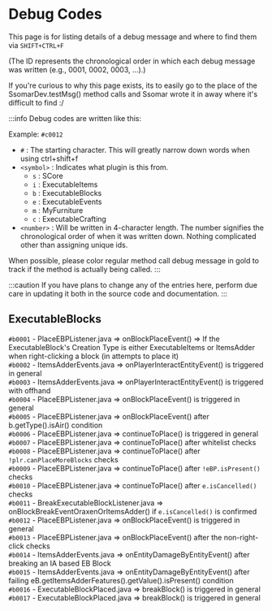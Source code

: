 # Debug Codes

This page is for listing details of a debug message and where to find them via `SHIFT+CTRL+F`

(The ID represents the chronological order in which each debug message was written (e.g., 0001, 0002, 0003, …).)

If you're curious to why this page exists, its to easily go to the place of the SsomarDev.testMsg() method calls and Ssomar wrote it in away where it's difficult to find :/

:::info
Debug codes are written like this:

Example: `#c0012`

- `#` : The starting character. This will greatly narrow down words when using ctrl+shift+f
- `<symbol>` : Indicates what plugin is this from.
    - `s` : SCore
    - `i` : ExecutableItems
    - `b` : ExecutableBlocks
    - `e` : ExecutableEvents
    - `m` : MyFurniture
    - `c` : ExecutableCrafting
- `<number>` : Will be written in 4-character length. The number signifies the chronological order of when it was written down. Nothing complicated other than assigning unique ids.

When possible, please color regular method call debug message in gold to track if the method is actually being called.
:::

:::caution
If you have plans to change any of the entries here, perform due care in updating it both
in the source code and documentation.
:::

## ExecutableBlocks
`#b0001` - PlaceEBPListener.java => onBlockPlaceEvent() => If the ExecutableBlock's Creation Type is either ExecutableItems or ItemsAdder when right-clicking a block (in attempts to place it) <br/>
`#b0002` - ItemsAdderEvents.java => onPlayerInteractEntityEvent() is triggered in general   <br/>
`#b0003` - ItemsAdderEvents.java => onPlayerInteractEntityEvent() is triggered with offhand <br/>
`#b0004` - PlaceEBPListener.java => onBlockPlaceEvent() is triggered in general <br/>
`#b0005` - PlaceEBPListener.java => onBlockPlaceEvent() after b.getType().isAir() condition<br/>
`#b0006` - PlaceEBPListener.java => continueToPlace() is triggered in general<br/>
`#b0007` - PlaceEBPListener.java => continueToPlace() after whitelist checks<br/>
`#b0008` - PlaceEBPListener.java => continueToPlace() after `!plr.canPlaceMoreBlocks` checks<br/>
`#b0009` - PlaceEBPListener.java => continueToPlace() after `!eBP.isPresent()` checks<br/>
`#b0010` - PlaceEBPListener.java => continueToPlace() after `e.isCancelled()` checks<br/>
`#b0011` - BreakExecutableBlockListener.java => onBlockBreakEventOraxenOrItemsAdder() if `e.isCancelled()` is confirmed <br/>
`#b0012` - PlaceEBPListener.java => onBlockPlaceEvent() is triggered in general<br/>
`#b0013` - PlaceEBPListener.java => onBlockPlaceEvent() after the non-right-click checks<br/>
`#b0014` - ItemsAdderEvents.java => onEntityDamageByEntityEvent() after breaking an IA based EB Block<br/>
`#b0015` - ItemsAdderEvents.java => onEntityDamageByEntityEvent() after failing eB.getItemsAdderFeatures().getValue().isPresent() condition<br/>
`#b0016` - ExecutableBlockPlaced.java => breakBlock() is triggered in general<br/>
`#b0017` - ExecutableBlockPlaced.java => breakBlock() is triggered in general<br/>
